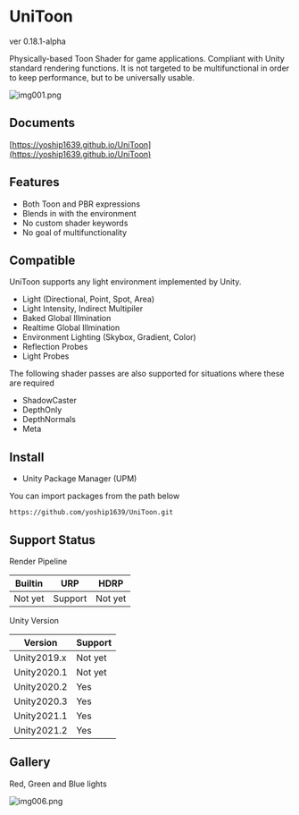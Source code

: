 # UniToon

ver 0.18.1-alpha

Physically-based Toon Shader for game applications. Compliant with Unity standard rendering functions. It is not targeted to be multifunctional in order to keep performance, but to be universally usable.

![img001.png](https://user-images.githubusercontent.com/8346139/161423546-9cccd29b-3015-4109-960f-900093c6c9ab.png)

## Documents

[https://yoship1639.github.io/UniToon](https://yoship1639.github.io/UniToon)

## Features
* Both Toon and PBR expressions
* Blends in with the environment
* No custom shader keywords
* No goal of multifunctionality

## Compatible

UniToon supports any light environment implemented by Unity.
* Light (Directional, Point, Spot, Area)
* Light Intensity, Indirect Multipiler
* Baked Global Illmination
* Realtime Global Illmination
* Environment Lighting (Skybox, Gradient, Color)
* Reflection Probes
* Light Probes

The following shader passes are also supported for situations where these are required
* ShadowCaster
* DepthOnly
* DepthNormals
* Meta

## Install

* Unity Package Manager (UPM)

You can import packages from the path below

`https://github.com/yoship1639/UniToon.git`

## Support Status

Render Pipeline

|  Builtin  |  URP      | HDRP      |
| --------- | --------  | --------  |
|  Not yet  |  Support  | Not yet   |

Unity Version

|  Version      | Support           |
| ------------- | ------------      |
|  Unity2019.x  | Not yet           |
|  Unity2020.1  | Not yet           |
|  Unity2020.2  | Yes               |
|  Unity2020.3  | Yes               |
|  Unity2021.1  | Yes               |
|  Unity2021.2  | Yes               |

## Gallery

Red, Green and Blue lights

![img006.png](https://user-images.githubusercontent.com/8346139/161423583-88898963-4395-40e2-98af-3a0b82c9ca69.png)
